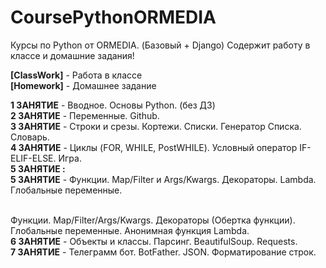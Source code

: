 # CoursePythonORMEDIA
Курсы по Python от ORMEDIA. (Базовый + Django) Содержит работу в классе и домашние задания!

<b>[ClassWork]</b> - Работа в классе <br>
<b>[Homework]</b>  - Домашнее задание

<b>1 ЗАНЯТИЕ</b> - Вводное. Основы Python. (без ДЗ) <br>
<b>2 ЗАНЯТИЕ</b> - Переменные. Github. <br>
<b>3 ЗАНЯТИЕ</b> - Строки и срезы. Кортежи. Списки. Генератор Списка. Словарь. <br>
<b>4 ЗАНЯТИЕ</b> - Циклы (FOR, WHILE, PostWHILE). Условный оператор IF-ELIF-ELSE. Игра. <br>
<b>5 ЗАНЯТИЕ :</b><br>
<b>5 ЗАНЯТИЕ</b> - Функции. Map/Filter и Args/Kwargs. Декораторы. Lambda. Глобальные переменные. <br> <br>

Функции. Map/Filter/Args/Kwargs. Декораторы (Обертка функции). Глобальные переменные. Анонимная функция Lambda.<br>
<b>6 ЗАНЯТИЕ</b> - Объекты и классы. Парсинг. BeautifulSoup. Requests. <br>
<b>7 ЗАНЯТИЕ</b> - Телеграмм бот. BotFather. JSON. Форматирование строк. <br>

